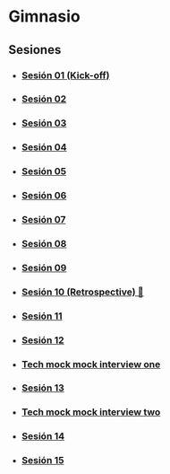 # Gimnasio

## Sesiones

- ### [Sesión 01 (Kick-off)](./session-01/README.md)

- ### [Sesión 02](./session-02/README.md)

- ### [Sesión 03](./session-03/README.md)

- ### [Sesión 04](./session-04/README.md)

- ### [Sesión 05](./session-05/README.md)

- ### [Sesión 06](./session-06/README.md)

- ### [Sesión 07](./session-07/README.md)

- ### [Sesión 08](./session-08/README.md)

- ### [Sesión 09](./session-09/README.md)

- ### [Sesión 10 (Retrospective) 💫](./session-10/README.md)

- ### [Sesión 11](./session-11/README.md)

- ### [Sesión 12](./session-12/README.md)

- ### [Tech mock mock interview one](./tech-mock-mock-interview-01/README.md)

- ### [Sesión 13](./session-13/README.md)

- ### [Tech mock mock interview two](./tech-mock-mock-interview-02/README.md)

- ### [Sesión 14](./session-14/README.md)

- ### [Sesión 15](./session-15/README.md)

